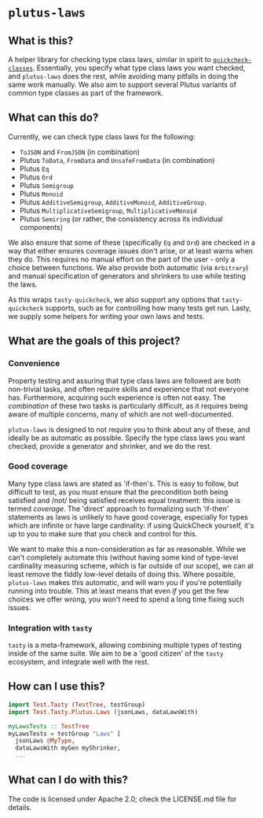# `plutus-laws`

## What is this?

A helper library for checking type class laws, similar in spirit to
[`quickcheck-classes`](https://hackage.haskell.org/package/quickcheck-classes).
Essentially, you specify what type class laws you want checked, and
`plutus-laws` does the rest, while avoiding many pitfalls in doing the same work
manually. We also aim to support several Plutus variants of common type classes
as part of the framework.

## What can this do?

Currently, we can check type class laws for the following:

* `ToJSON` and `FromJSON` (in combination)
* Plutus `ToData`, `FromData` and `UnsafeFromData` (in combination)
* Plutus `Eq`
* Plutus `Ord`
* Plutus `Semigroup`
* Plutus `Monoid`
* Plutus `AdditiveSemigroup`, `AdditiveMonoid`, `AdditiveGroup`.
* Plutus `MultiplicativeSemigroup`, `MultiplicativeMonoid`
* Plutus `Semiring` (or rather, the consistency across its individual
  components)

We also ensure that some of these (specifically `Eq` and `Ord`) are checked in a
way that either ensures coverage issues don't arise, or at least warns when they
do. This requires no manual effort on the part of the user - only a choice
between functions. We also provide both automatic (via `Arbitrary`) and manual
specification of generators and shrinkers to use while testing the laws.

As this wraps `tasty-quickcheck`, we also support any options that
`tasty-quickcheck` supports, such as for controlling how many tests get run.
Lasty, we supply some helpers for writing your own laws and tests.

## What are the goals of this project?

### Convenience

Property testing and assuring that type class laws are followed are both
non-trivial tasks, and often require skills and experience that not everyone
has. Furthermore, acquiring such experience is often not easy. The _combination_
of these two tasks is particularly difficult, as it requires being aware of
multiple concerns, many of which are not well-documented.

`plutus-laws` is designed to not require you to think about any of these, and
ideally be as automatic as possible. Specify the type class laws you want
checked, provide a generator and shrinker, and we do the rest.

### Good coverage

Many type class laws are stated as 'if-then's. This is easy to follow, but
difficult to test, as you must ensure that the precondition both being satisfied
and /not/ being satisfied receives equal treatment: this issue is termed
_coverage_. The 'direct' approach to formalizing such 'if-then' statements as
laws is unlikely to have good coverage, especially for types which are infinite
or have large cardinality: if using QuickCheck yourself, it's up to you to make
sure that you check and control for this.

We want to make this a non-consideration as far as reasonable. While we can't
completely automate this (without having some kind of type-level cardinality
measuring scheme, which is far outside of our scope), we can at least remove the
fiddly low-level details of doing this. Where possible, `plutus-laws` makes this
automatic, and will warn you if you're potentially running into trouble. This at
least means that even _if_ you get the few choices we offer wrong, you won't
need to spend a long time fixing such issues.

### Integration with `tasty`

`tasty` is a meta-framework, allowing combining multiple types of testing inside
of the same suite. We aim to be a 'good citizen' of the `tasty` ecosystem, and
integrate well with the rest.

## How can I use this?

```haskell
import Test.Tasty (TestTree, testGroup)
import Test.Tasty.Plutus.Laws (jsonLaws, dataLawsWith)

myLawsTests :: TestTree
myLawsTests = testGroup "Laws" [
  jsonLaws @MyType,
  dataLawsWith myGen myShrinker,
  ...
```

## What can I do with this?

The code is licensed under Apache 2.0; check the LICENSE.md file for details.
